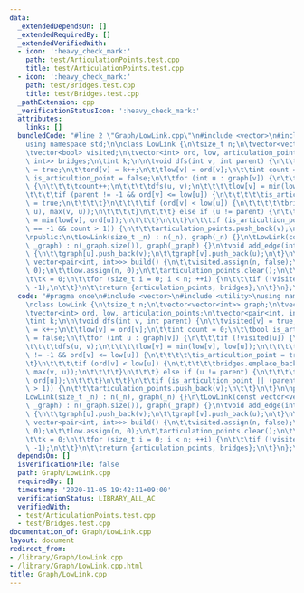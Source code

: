 ```yaml
---
data:
  _extendedDependsOn: []
  _extendedRequiredBy: []
  _extendedVerifiedWith:
  - icon: ':heavy_check_mark:'
    path: test/ArticulationPoints.test.cpp
    title: test/ArticulationPoints.test.cpp
  - icon: ':heavy_check_mark:'
    path: test/Bridges.test.cpp
    title: test/Bridges.test.cpp
  _pathExtension: cpp
  _verificationStatusIcon: ':heavy_check_mark:'
  attributes:
    links: []
  bundledCode: "#line 2 \"Graph/LowLink.cpp\"\n#include <vector>\n#include <utility>\n\
    using namespace std;\n\nclass LowLink {\n\tsize_t n;\n\tvector<vector<int>> graph;\n\
    \tvector<bool> visited;\n\tvector<int> ord, low, articulation_points;\n\tvector<pair<int,\
    \ int>> bridges;\n\tint k;\n\n\tvoid dfs(int v, int parent) {\n\t\tvisited[v]\
    \ = true;\n\t\tord[v] = k++;\n\t\tlow[v] = ord[v];\n\t\tint count = 0;\n\t\tbool\
    \ is_articultion_point = false;\n\t\tfor (int u : graph[v]) {\n\t\t\tif (!visited[u])\
    \ {\n\t\t\t\tcount++;\n\t\t\t\tdfs(u, v);\n\t\t\t\tlow[v] = min(low[v], low[u]);\n\
    \t\t\t\tif (parent != -1 && ord[v] <= low[u]) {\n\t\t\t\t\tis_articultion_point\
    \ = true;\n\t\t\t\t}\n\t\t\t\tif (ord[v] < low[u]) {\n\t\t\t\t\tbridges.emplace_back(min(v,\
    \ u), max(v, u));\n\t\t\t\t}\n\t\t\t} else if (u != parent) {\n\t\t\t\tlow[v]\
    \ = min(low[v], ord[u]);\n\t\t\t}\n\t\t}\n\t\tif (is_articultion_point || (parent\
    \ == -1 && count > 1)) {\n\t\t\tarticulation_points.push_back(v);\n\t\t}\n\t}\n\
    \npublic:\n\tLowLink(size_t _n) : n(_n), graph(_n) {}\n\tLowLink(const vector<vector<int>>&\
    \ _graph) : n(_graph.size()), graph(_graph) {}\n\tvoid add_edge(int u, int v)\
    \ {\n\t\tgraph[u].push_back(v);\n\t\tgraph[v].push_back(u);\n\t}\n\tpair<vector<int>,\
    \ vector<pair<int, int>>> build() {\n\t\tvisited.assign(n, false);\n\t\tord.assign(n,\
    \ 0);\n\t\tlow.assign(n, 0);\n\t\tarticulation_points.clear();\n\t\tbridges.clear();\n\
    \t\tk = 0;\n\t\tfor (size_t i = 0; i < n; ++i) {\n\t\t\tif (!visited[i]) dfs(i,\
    \ -1);\n\t\t}\n\t\treturn {articulation_points, bridges};\n\t}\n};\n"
  code: "#pragma once\n#include <vector>\n#include <utility>\nusing namespace std;\n\
    \nclass LowLink {\n\tsize_t n;\n\tvector<vector<int>> graph;\n\tvector<bool> visited;\n\
    \tvector<int> ord, low, articulation_points;\n\tvector<pair<int, int>> bridges;\n\
    \tint k;\n\n\tvoid dfs(int v, int parent) {\n\t\tvisited[v] = true;\n\t\tord[v]\
    \ = k++;\n\t\tlow[v] = ord[v];\n\t\tint count = 0;\n\t\tbool is_articultion_point\
    \ = false;\n\t\tfor (int u : graph[v]) {\n\t\t\tif (!visited[u]) {\n\t\t\t\tcount++;\n\
    \t\t\t\tdfs(u, v);\n\t\t\t\tlow[v] = min(low[v], low[u]);\n\t\t\t\tif (parent\
    \ != -1 && ord[v] <= low[u]) {\n\t\t\t\t\tis_articultion_point = true;\n\t\t\t\
    \t}\n\t\t\t\tif (ord[v] < low[u]) {\n\t\t\t\t\tbridges.emplace_back(min(v, u),\
    \ max(v, u));\n\t\t\t\t}\n\t\t\t} else if (u != parent) {\n\t\t\t\tlow[v] = min(low[v],\
    \ ord[u]);\n\t\t\t}\n\t\t}\n\t\tif (is_articultion_point || (parent == -1 && count\
    \ > 1)) {\n\t\t\tarticulation_points.push_back(v);\n\t\t}\n\t}\n\npublic:\n\t\
    LowLink(size_t _n) : n(_n), graph(_n) {}\n\tLowLink(const vector<vector<int>>&\
    \ _graph) : n(_graph.size()), graph(_graph) {}\n\tvoid add_edge(int u, int v)\
    \ {\n\t\tgraph[u].push_back(v);\n\t\tgraph[v].push_back(u);\n\t}\n\tpair<vector<int>,\
    \ vector<pair<int, int>>> build() {\n\t\tvisited.assign(n, false);\n\t\tord.assign(n,\
    \ 0);\n\t\tlow.assign(n, 0);\n\t\tarticulation_points.clear();\n\t\tbridges.clear();\n\
    \t\tk = 0;\n\t\tfor (size_t i = 0; i < n; ++i) {\n\t\t\tif (!visited[i]) dfs(i,\
    \ -1);\n\t\t}\n\t\treturn {articulation_points, bridges};\n\t}\n};\n"
  dependsOn: []
  isVerificationFile: false
  path: Graph/LowLink.cpp
  requiredBy: []
  timestamp: '2020-11-05 19:42:11+09:00'
  verificationStatus: LIBRARY_ALL_AC
  verifiedWith:
  - test/ArticulationPoints.test.cpp
  - test/Bridges.test.cpp
documentation_of: Graph/LowLink.cpp
layout: document
redirect_from:
- /library/Graph/LowLink.cpp
- /library/Graph/LowLink.cpp.html
title: Graph/LowLink.cpp
---
```

